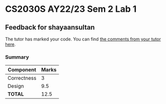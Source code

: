 # CS2030S AY22/23 Sem 2 Lab 1
## Feedback for shayaansultan

The tutor has marked your code. You can find [the comments from your tutor here](https://www.github.com/nus-cs2030s-2223-s2/lab1-shayaansultan/commit/5ac1aa220e480164d144158048aaeb7f6b88ab56).
### Summary

| Component | Marks |
|-----------|-------|
| Correctness | 3 |
| Design | 9.5 |
| **TOTAL** | 12.5 |
